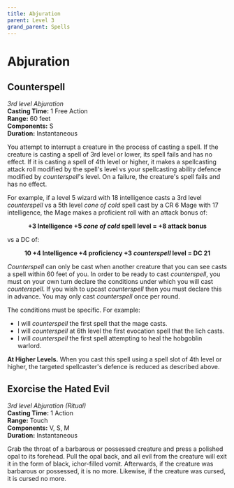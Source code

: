 ```yaml
---
title: Abjuration
parent: Level 3
grand_parent: Spells
---
```


# Abjuration

## Counterspell
*3rd level Abjuration*<br>
**Casting Time:** 1 Free Action<br>
**Range:** 60 feet<br>
**Components:** S<br>
**Duration:** Instantaneous

You attempt to interrupt a creature in the process of casting a spell. If the creature is casting a spell of 3rd level or lower, its spell fails and has no effect. If it is casting a spell of 4th level or higher, it makes a spellcasting attack roll modified by the spell's level vs your spellcasting ability defence modified by *counterspell*'s level. On a failure, the creature's spell fails and has no effect.

For example, if a level 5 wizard with 18 intelligence casts a 3rd level *counterspell* vs a 5th level *cone of cold* spell cast by a CR 6 Mage with 17 intelligence, the Mage makes a proficient roll with an attack bonus of:

<center>

**+3 Intelligence +5 *cone of cold* spell level = +8 attack bonus**

</center>

vs a DC of:

<center>

**10 +4 Intelligence +4 proficiency +3 *counterspell* level = DC 21**

</center>

*Counterspell* can only be cast when another creature that you can see casts a spell within 60 feet of you. In order to be ready to cast *counterspell*, you must on your own turn declare the conditions under which you will cast *counterspell*. If you wish to upcast *counterspell* then you must declare this in advance. You may only cast *counterspell* once per round.

The conditions must be specific. For example:
* I will *counterspell* the first spell that the mage casts.
* I will *counterspell* at 6th level the first evocation spell that the lich casts.
* I will *counterspell* the first spell attempting to heal the hobgoblin warlord.

**At Higher Levels.** When you cast this spell using a spell slot of 4th level or higher, the targeted spellcaster's defence is reduced as described above.

## Exorcise the Hated Evil
*3rd level Abjuration (Ritual)*<br>
**Casting Time:** 1 Action<br>
**Range:** Touch<br>
**Components:** V, S, M<br>
**Duration:** Instantaneous

Grab the throat of a barbarous or possessed creature and press a polished opal to its forehead. Pull the opal back, and all evil from the creature will exit it in the form of black, ichor-filled vomit. Afterwards, if the creature was barbarous or possessed, it is no more. Likewise, if the creature was cursed, it is cursed no more.
